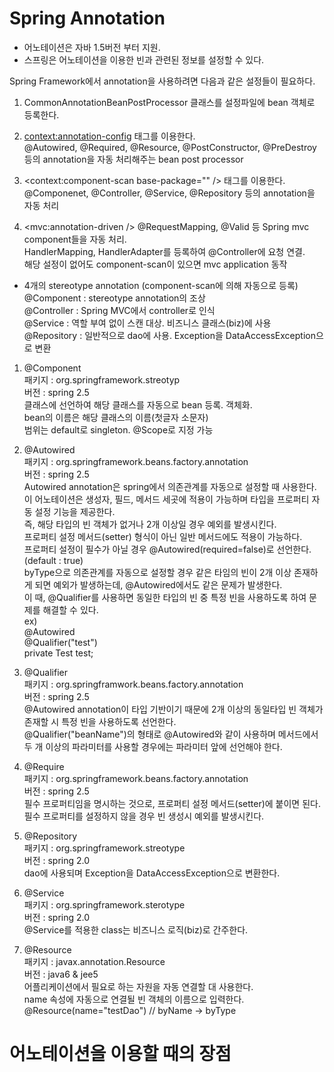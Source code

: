 # Spring Annotation
- 어노테이션은 자바 1.5버전 부터 지원.
- 스프링은 어노테이션을 이용한 빈과 관련된 정보를 설정할 수 있다.  
  
Spring Framework에서 annotation을 사용하려면 다음과 같은 설정들이 필요하다.
1. CommonAnnotationBeanPostProcessor 클래스를 설정파일에 bean 객체로 등록한다.
    <bean class="org.springframework.beans.factory.annotation.CommonAnnotationBeanPostProcessor" />  
  
2. <context:annotation-config> 태그를 이용한다.  
@Autowired, @Required, @Resource, @PostConstructor, @PreDestroy 등의 annotation을 자동 처리해주는 bean post processor  
  
3. <context:component-scan base-package="" /> 태그를 이용한다.  
@Componenet, @Controller, @Service, @Repository 등의 annotation을 자동 처리  
  
4. <mvc:annotation-driven />
@RequestMapping, @Valid 등 Spring mvc component들을 자동 처리.  
HandlerMapping, HandlerAdapter를 등록하여 @Controller에 요청 연결.  
해당 설정이 없어도 component-scan이 있으면 mvc application 동작  

- 4개의 stereotype annotation (component-scan에 의해 자동으로 등록)  
@Component  : stereotype annotation의 조상  
@Controller : Spring MVC에서 controller로 인식  
@Service    : 역할 부여 없이 스캔 대상. 비즈니스 클래스(biz)에 사용  
@Repository : 일반적으로 dao에 사용. Exception을 DataAccessException으로 변환  
  
1. @Component  
패키지	: org.springframework.streotyp    
버전	: spring 2.5  
클래스에 선언하여 해당 클래스를 자동으로 bean 등록. 객체화.    
bean의 이름은 해당 클래스의 이름(첫글자 소문자)  
범위는 default로 singleton. @Scope로 지정 가능  
  
2. @Autowired   
패키지	: org.springframework.beans.factory.annotation  
버전	: spring 2.5  
Autowired annotation은 spring에서 의존관계를 자동으로 설정할 때 사용한다.  
이 어노테이션은 생성자, 필드, 메서드 세곳에 적용이 가능하며 타입을 프로퍼티 자동 설정 기능을 제공한다.  
즉, 해당 타입의 빈 객체가 없거나 2개 이상일 경우 예외를 발생시킨다.  
프로퍼티 설정 메서드(setter) 형식이 아닌 일반 메서드에도 적용이 가능하다.  
프로퍼티 설정이 필수가 아닐 경우 @Autowired(required=false)로 선언한다. (default : true)  
byType으로 의존관계를 자동으로 설정할 경우 같은 타임의 빈이 2개 이상 존재하게 되면 예외가 발생하는데, @Autowired에서도 같은 문제가 발생한다.  
이 때, @Qualifier를 사용하면 동일한 타입의 빈 중 특정 빈을 사용하도록 하여 문제를 해결할 수 있다.  
ex)  
@Autowired  
@Qualifier("test")  
private Test test;  
  
3. @Qualifier  
패키지	: org.springframwork.beans.factory.annotation  
버전	: spring 2.5  
@Autowired annotation이 타입 기반이기 때문에 2개 이상의 동일타입 빈 객체가 존재할 시 특정 빈을 사용하도록 선언한다.  
@Qualifier("beanName")의 형태로 @Autowired와 같이 사용하며 메서드에서 두 개 이상의 파라미터를 사용할 경우에는 파라미터 앞에 선언해야 한다.  
  
4. @Require  
패키지	: org.springframework.beans.factory.annotation  
버전	: spring 2.5  
필수 프로퍼티임을 명시하는 것으로, 프로퍼티 설정 메서드(setter)에 붙이면 된다.  
필수 프로퍼티를 설정하지 않을 경우 빈 생성시 예외를 발생시킨다.  
  
5. @Repository  
패키지	: org.springframework.streotype  
버전	: spring 2.0  
dao에 사용되며 Exception을 DataAccessException으로 변환한다.  
  
6. @Service  
패키지	: org.springframework.sterotype  
버전	: spring 2.0  
@Service를 적용한 class는 비즈니스 로직(biz)로 간주한다.  
  
7. @Resource  
패키지	: javax.annotation.Resource  
버전	: java6 & jee5  
어플리케이션에서 필요로 하는 자원을 자동 연결할 대 사용한다.  
name 속성에 자동으로 연결될 빈 객체의 이름으로 입력한다.  
@Resource(name="testDao")	// byName -> byType  


# 어노테이션을 이용할 때의 장점

